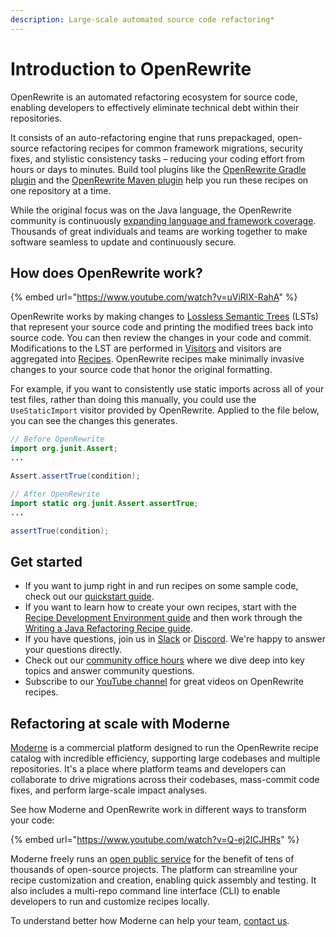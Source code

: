 ```yaml
---
description: Large-scale automated source code refactoring*
---
```


# Introduction to OpenRewrite

OpenRewrite is an automated refactoring ecosystem for source code, enabling developers to effectively eliminate technical debt within their repositories.

It consists of an auto-refactoring engine that runs prepackaged, open-source refactoring recipes for common framework migrations, security fixes, and stylistic consistency tasks – reducing your coding effort from hours or days to minutes. Build tool plugins like the [OpenRewrite Gradle plugin](/reference/gradle-plugin-configuration.md) and the [OpenRewrite Maven plugin](/reference/rewrite-maven-plugin.md) help you run these recipes on one repository at a time.

 While the original focus was on the Java language, the OpenRewrite community is continuously [expanding language and framework coverage](/reference/supported-languages.md). Thousands of great individuals and teams are working together to make software seamless to update and continuously secure.

## How does OpenRewrite work?

{% embed url="https://www.youtube.com/watch?v=uViRlX-RahA" %}

OpenRewrite works by making changes to [Lossless Semantic Trees](concepts-and-explanations/lossless-semantic-trees.md) (LSTs) that represent your source code and printing the modified trees back into source code. You can then review the changes in your code and commit. Modifications to the LST are performed in [Visitors](concepts-and-explanations/visitors.md) and visitors are aggregated into [Recipes](concepts-and-explanations/recipes.md). OpenRewrite recipes make minimally invasive changes to your source code that honor the original formatting.

For example, if you want to consistently use static imports across all of your test files, rather than doing this manually, you could use the `UseStaticImport` visitor provided by OpenRewrite. Applied to the file below, you can see the changes this generates.

```java
// Before OpenRewrite
import org.junit.Assert;
...

Assert.assertTrue(condition);
```

```java
// After OpenRewrite
import static org.junit.Assert.assertTrue;
...

assertTrue(condition);
```

## Get started

* If you want to jump right in and run recipes on some sample code, check out our [quickstart guide](/running-recipes/getting-started.md).
* If you want to learn how to create your own recipes, start with the [Recipe Development Environment guide](authoring-recipes/recipe-development-environment.md) and then work through the [Writing a Java Refactoring Recipe guide](authoring-recipes/writing-a-java-refactoring-recipe.md).
* If you have questions, join us in [Slack](https://join.slack.com/t/rewriteoss/shared_invite/zt-nj42n3ea-b~62rIHzb3Vo0E1APKCXEA) or [Discord](https://discord.gg/xk3ZKrhWAb). We're happy to answer your questions directly.
* Check out our [community office hours](https://www.youtube.com/@moderne-auto-remediation/streams) where we dive deep into key topics and answer community questions.
* Subscribe to our [YouTube channel](https://arc.net/l/quote/sfhonguk) for great videos on OpenRewrite recipes.

## Refactoring at scale with Moderne

[Moderne](https://www.moderne.io/) is a commercial platform designed to run the OpenRewrite recipe catalog with incredible efficiency, supporting large codebases and multiple repositories. It's a place where platform teams and developers can collaborate to drive migrations across their codebases, mass-commit code fixes, and perform large-scale impact analyses.

See how Moderne and OpenRewrite work in different ways to transform your code:

{% embed url="https://www.youtube.com/watch?v=Q-ej2lCJHRs" %}

Moderne freely runs an [open public service](https://www.moderne.io/try-moderne) for the benefit of tens of thousands of open-source projects. The platform can streamline your recipe customization and creation, enabling quick assembly and testing. It also includes a multi-repo command line interface (CLI) to enable developers to run and customize recipes locally.

To understand better how Moderne can help your team, [contact us](https://www.moderne.io/contact-us).